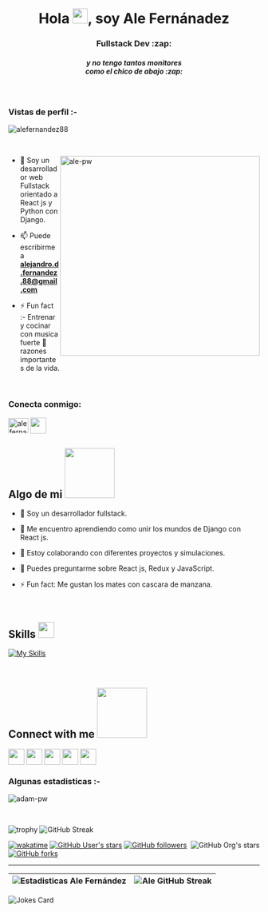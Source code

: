 <h1 align="center">Hola <img src = "https://raw.githubusercontent.com/MartinHeinz/MartinHeinz/master/wave.gif" width = 30px>, soy Ale Fernánadez</h1>
<h3 align="center">Fullstack Dev :zap:</h3>
<h5 align="center">y no tengo tantos monitores <br> como el chico de abajo :zap:</h5>

<br>

<p align="right"> <h3>Vistas de perfil :-</h3> <img src="https://komarev.com/ghpvc/?username=alefernandez88&label=Profile%20views&color=0e75b6&style=flat"
    alt="alefernandez88" /> 
  </p>

<br>

<p><img align="right" height="400px" src="https://github.com/Adam-pw/Adam-pw/blob/main/animation_500_kxa883sd.gif" alt="ale-pw" /></p>


- 🌱 Soy un desarrollador web Fullstack orientado a React js y Python con Django.

- 📫 Puede escribirme a **alejandro.d.fernandez.88@gmail.com**

- ⚡ Fun fact :- Entrenar y cocinar con musica fuerte 🎵 razones importantes de la vida.

<br>

<h3 align="left">Conecta conmigo:</h3>
<p align="left">
  <a href="https://www.linkedin.com/in/alefernandez88/" target="blank"><img align="center"
      src="https://raw.githubusercontent.com/rahuldkjain/github-profile-readme-generator/master/src/images/icons/Social/linked-in-alt.svg"
      alt="ale fernandez 88" height="30" width="40" /></a>
  <a href = 'https://www.alefernandez.site'> <img width = '32px' align= 'center' src="https://skillicons.dev/icons?i=anaconda"/></a> 
</p>


<h2> Algo de mi <img src = "https://media0.giphy.com/media/KDDpcKigbfFpnejZs6/giphy.gif?cid=ecf05e47oy6f4zjs8g1qoiystc56cu7r9tb8a1fe76e05oty&rid=giphy.gif" width = 100px></h2>

- 🔭 Soy un desarrollador fullstack.
  
- 🌱 Me encuentro aprendiendo como unir los mundos de Django con React js.
  
- 👯 Estoy colaborando con diferentes proyectos y simulaciones.
  
- 💬 Puedes preguntarme sobre React js, Redux y JavaScript.
  
- ⚡ Fun fact: Me gustan los mates con cascara de manzana.

<br>

<h2> Skills <img src = "https://media2.giphy.com/media/QssGEmpkyEOhBCb7e1/giphy.gif?cid=ecf05e47a0n3gi1bfqntqmob8g9aid1oyj2wr3ds3mg700bl&rid=giphy.gif" width = 32px> </h2>

[![My Skills](https://skillicons.dev/icons?i=html,css,javascript,react,redux,tailwind,python,django&perline=8)](https://skillicons.dev)

<br>

<h2> Connect with me <img src='https://raw.githubusercontent.com/ShahriarShafin/ShahriarShafin/main/Assets/handshake.gif' width="100px"> </h2>
<a href = 'https://www.linkedin.com/in/aditya-deshmukh-561a371a8'> <img width = '32px' align= 'center' src="https://raw.githubusercontent.com/rahulbanerjee26/githubAboutMeGenerator/main/icons/linked-in-alt.svg"/></a> 
<a href = 'https://www.twitter.com/NoobCoder07'> <img width = '32px' align= 'center' src="https://raw.githubusercontent.com/rahulbanerjee26/githubAboutMeGenerator/main/icons/twitter.svg"/></a> 
<a href = 'https://medium.com/@adityadeshmukh7350'> <img width = '32px' align= 'center' src="https://raw.githubusercontent.com/rahulbanerjee26/githubAboutMeGenerator/main/icons/medium.svg"/></a> 
<a href = 'http://aditya664.me/'> <img width = '32px' align= 'center' src="https://raw.githubusercontent.com/rahulbanerjee26/githubAboutMeGenerator/main/icons/portfolio.png"/></a> 
<a href = 'https://www.github.com/Aditya664'> <img width = '32px' align= 'center' src="https://raw.githubusercontent.com/rahulbanerjee26/githubAboutMeGenerator/main/icons/github.svg"/></a>
  
<br>

<h3>Algunas estadisticas :-</h3>
<p><img align="center"
    src="https://github-readme-stats.vercel.app/api/top-langs?username=adam-pw&show_icons=true&locale=en&theme=tokyonight&layout=compact"
    alt="adam-pw" 
    bg_color=#808080/></p>

<br>

![trophy](https://github-profile-trophy.vercel.app/?username=alefernandez88&theme=onestar&no-frame=true&column=3&row=2)
![GitHub Streak](http://github-readme-streak-stats.herokuapp.com?user=alefernandez88&theme=gotham&hide_border=true&date_format=M%20j%5B%2C%20Y%5D)

[<img alt="GitHub Org's stars" src="https://img.shields.io/github/stars/OldCodersClub?label=OldCodersClub%27s%20Stars&logoColor=red&style=social" align="right">](https://github.com/OldCodersClub/faq)

[![wakatime](https://wakatime.com/badge/user/8cc8aa38-4041-409b-9d27-a85e5b897ad4.svg?style=social)](https://wakatime.com/@8cc8aa38-4041-409b-9d27-a85e5b897ad4)
[<img alt="GitHub User's stars" src="https://img.shields.io/github/stars/alefernandez88?affiliations=OWNER%2CCOLLABORATOR%2CORGANIZATION_MEMBER&label=Total%20user%20stars%20in%20all%20repo&logoColor=red&style=social">](https://github.com/alefernandez88?tab=repositories&q=&type=&language=&sort=stargazers)
[<img alt="GitHub followers" src="https://img.shields.io/github/followers/alefernandez88?&logoColor=red&style=social">](https://github.com/alefernandez88?tab=followers)
[<img alt="GitHub forks" src="https://img.shields.io/github/forks/alefernandez88/TranslatorSelenium?logoColor=red&style=social">](https://github.com/alefernandez88/TranslatorSelenium/network/members)

------

| ![Estadisticas Ale Fernández ](https://github-readme-stats.vercel.app/api?username=alefernandez88&show_icons=true&theme=tokyonight) | ![Ale GitHub Streak](https://github-readme-streak-stats.herokuapp.com/?user=alefernandez88&theme=tokyonight) |
| --- | --- |

![Jokes Card](https://readme-jokes.vercel.app/api?theme=tokyonight)

<br>

  <br>
